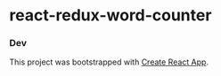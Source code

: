 # react-redux-word-counter


### Dev
This project was bootstrapped with [Create React App](https://github.com/facebook/create-react-app).
